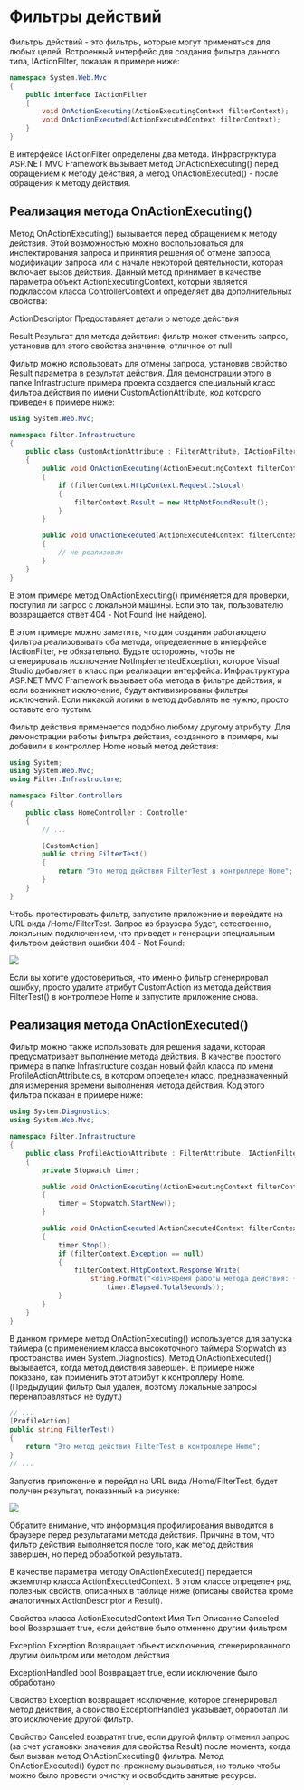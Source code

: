 # Фильтры действий

Фильтры действий - это фильтры, которые могут применяться для любых целей. Встроенный интерфейс для создания фильтра данного типа, IActionFilter, показан в примере ниже:
```csharp
namespace System.Web.Mvc
{
    public interface IActionFilter
    {
        void OnActionExecuting(ActionExecutingContext filterContext);
        void OnActionExecuted(ActionExecutedContext filterContext);
    }
}
```
В интерфейсе IActionFilter определены два метода. Инфраструктура ASP.NET MVC Framework вызывает метод OnActionExecuting() перед обращением к методу действия, а метод OnActionExecuted() - после обращения к методу действия.

## Реализация метода OnActionExecuting()
Метод OnActionExecuting() вызывается перед обращением к методу действия. Этой возможностью можно воспользоваться для инспектирования запроса и принятия решения об отмене запроса, модификации запроса или о начале некоторой деятельности, которая включает вызов действия. Данный метод принимает в качестве параметра объект ActionExecutingContext, который является подклассом класса ControllerContext и определяет два дополнительных свойства:

ActionDescriptor
Предоставляет детали о методе действия

Result
Результат для метода действия: фильтр может отменить запрос, установив для этого свойства значение, отличное от null

Фильтр можно использовать для отмены запроса, установив свойство Result параметра в результат действия. Для демонстрации этого в папке Infrastructure примера проекта создается специальный класс фильтра действия по имени CustomActionAttribute, код которого приведен в примере ниже:
```csharp
using System.Web.Mvc;

namespace Filter.Infrastructure
{
    public class CustomActionAttribute : FilterAttribute, IActionFilter
    {
        public void OnActionExecuting(ActionExecutingContext filterContext)
        {
            if (filterContext.HttpContext.Request.IsLocal)
            {
                filterContext.Result = new HttpNotFoundResult();
            }
        }

        public void OnActionExecuted(ActionExecutedContext filterContext)
        {
            // не реализован
        }
    }
}
```
В этом примере метод OnActionExecuting() применяется для проверки, поступил ли запрос с локальной машины. Если это так, пользователю возвращается ответ 404 - Not Found (не найдено).

В этом примере можно заметить, что для создания работающего фильтра реализовывать оба метода, определенные в интерфейсе IActionFilter, не обязательно. Будьте осторожны, чтобы не сгенерировать исключение NotImplementedException, которое Visual Studio добавляет в класс при реализации интерфейса. Инфраструктура ASP.NET MVC Framework вызывает оба метода в фильтре действия, и если возникнет исключение, будут активизированы фильтры исключений. Если никакой логики в метод добавлять не нужно, просто оставьте его пустым.

Фильтр действия применяется подобно любому другому атрибуту. Для демонстрации работы фильтра действия, созданного в примере, мы добавили в контроллер Home новый метод действия:
```csharp
using System;
using System.Web.Mvc;
using Filter.Infrastructure;

namespace Filter.Controllers
{
    public class HomeController : Controller
    {
        // ...

        [CustomAction]
        public string FilterTest()
        {
            return "Это метод действия FilterTest в контроллере Home";
        }
    }
}
```
Чтобы протестировать фильтр, запустите приложение и перейдите на URL вида /Home/FilterTest. Запрос из браузера будет, естественно, локальным подключением, что приведет к генерации специальным фильтром действия ошибки 404 - Not Found:

![](https://professorweb.ru/my/ASP_NET/mvc/level5/files/img51500.jpg)

Если вы хотите удостовериться, что именно фильтр сгенерировал ошибку, просто удалите атрибут CustomAction из метода действия FilterTest() в контроллере Home и запустите приложение снова.

## Реализация метода OnActionExecuted()
Фильтр можно также использовать для решения задачи, которая предусматривает выполнение метода действия. В качестве простого примера в папке Infrastructure создан новый файл класса по имени ProfileActionAttribute.cs, в котором определен класс, предназначенный для измерения времени выполнения метода действия. Код этого фильтра показан в примере ниже:
```csharp
using System.Diagnostics;
using System.Web.Mvc;

namespace Filter.Infrastructure
{
    public class ProfileActionAttribute : FilterAttribute, IActionFilter
    {
        private Stopwatch timer;

        public void OnActionExecuting(ActionExecutingContext filterContext)
        {
            timer = Stopwatch.StartNew();
        }

        public void OnActionExecuted(ActionExecutedContext filterContext)
        {
            timer.Stop();
            if (filterContext.Exception == null)
            {
                filterContext.HttpContext.Response.Write(
                    string.Format("<div>Время работы метода действия: {0:F6}</div>",
                        timer.Elapsed.TotalSeconds));
            }
        }
    }
}
```
В данном примере метод OnActionExecuting() используется для запуска таймера (с применением класса высокоточного таймера Stopwatch из пространства имен System.Diagnostics). Метод OnActionExecuted() вызывается, когда метод действия завершен. В примере ниже показано, как применить этот атрибут к контроллеру Home. (Предыдущий фильтр был удален, поэтому локальные запросы перенаправляться не будут.)
```csharp
// ...
[ProfileAction]
public string FilterTest()
{
    return "Это метод действия FilterTest в контроллере Home";
}
// ...
```
Запустив приложение и перейдя на URL вида /Home/FilterTest, будет получен результат, показанный на рисунке:

![](https://professorweb.ru/my/ASP_NET/mvc/level5/files/img51501.jpg)

Обратите внимание, что информация профилирования выводится в браузере перед результатами метода действия. Причина в том, что фильтр действия выполняется после того, как метод действия завершен, но перед обработкой результата.

В качестве параметра методу OnActionExecuted() передается экземпляр класса ActionExecutedContext. В этом классе определен ряд полезных свойств, описанных в таблице ниже (описаны свойства кроме аналогичных ActionDescriptor и Result).

Свойства класса ActionExecutedContext
Имя	                Тип	           Описание
Canceled	        bool           Возвращает true, если действие было отменено другим фильтром

Exception	      Exception	       Возвращает объект исключения, сгенерированного другим фильтром или методом действия

ExceptionHandled	bool           Возвращает true, если исключение было обработано

Свойство Exception возвращает исключение, которое сгенерировал метод действия, а свойство ExceptionHandled указывает, обработал ли это исключение другой фильтр.

Свойство Canceled возвратит true, если другой фильтр отменил запрос (за счет установки значения для свойства Result) после момента, когда был вызван метод OnActionExecuting() фильтра. Метод OnActionExecuted() будет по-прежнему вызываться, но только чтобы можно было провести очистку и освободить занятые ресурсы.

